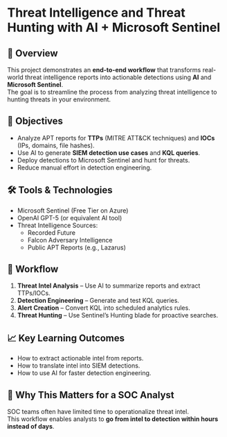 # Threat Intelligence and Threat Hunting with AI + Microsoft Sentinel

## 📌 Overview
This project demonstrates an **end-to-end workflow** that transforms real-world threat intelligence reports into actionable detections using **AI** and **Microsoft Sentinel**.  
The goal is to streamline the process from analyzing threat intelligence to hunting threats in your environment.

## 🎯 Objectives
- Analyze APT reports for **TTPs** (MITRE ATT&CK techniques) and **IOCs** (IPs, domains, file hashes).
- Use AI to generate **SIEM detection use cases** and **KQL queries**.
- Deploy detections to Microsoft Sentinel and hunt for threats.
- Reduce manual effort in detection engineering.

## 🛠 Tools & Technologies
- Microsoft Sentinel (Free Tier on Azure)
- OpenAI GPT-5 (or equivalent AI tool)
- Threat Intelligence Sources:
  - Recorded Future
  - Falcon Adversary Intelligence
  - Public APT Reports (e.g., Lazarus)

## 📂 Workflow
1. **Threat Intel Analysis** – Use AI to summarize reports and extract TTPs/IOCs.
2. **Detection Engineering** – Generate and test KQL queries.
3. **Alert Creation** – Convert KQL into scheduled analytics rules.
4. **Threat Hunting** – Use Sentinel’s Hunting blade for proactive searches.

## 📈 Key Learning Outcomes
- How to extract actionable intel from reports.
- How to translate intel into SIEM detections.
- How to use AI for faster detection engineering.

## 🔐 Why This Matters for a SOC Analyst
SOC teams often have limited time to operationalize threat intel.  
This workflow enables analysts to **go from intel to detection within hours instead of days**.
